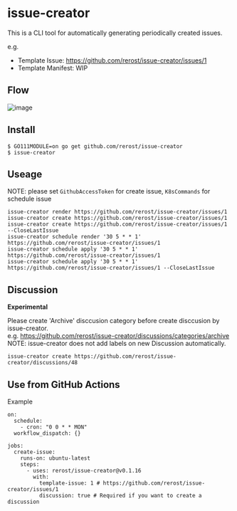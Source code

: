 # issue-creator
This is a CLI tool for automatically generating periodically created issues.

e.g.
- Template Issue: https://github.com/rerost/issue-creator/issues/1
- Template Manifest: WIP

## Flow
![image](https://user-images.githubusercontent.com/5201588/63219703-a4848b00-c1b2-11e9-90a7-aa2a4920d47b.png)

## Install
```
$ GO111MODULE=on go get github.com/rerost/issue-creator
$ issue-creator
```

## Useage
NOTE: please set `GithubAccessToken` for create issue, `K8sCommands` for schedule issue

```
issue-creator render https://github.com/rerost/issue-creator/issues/1
issue-creator create https://github.com/rerost/issue-creator/issues/1
issue-creator create https://github.com/rerost/issue-creator/issues/1 --CloseLastIssue
issue-creator schedule render '30 5 * * 1' https://github.com/rerost/issue-creator/issues/1
issue-creator schedule apply '30 5 * * 1' https://github.com/rerost/issue-creator/issues/1
issue-creator schedule apply '30 5 * * 1' https://github.com/rerost/issue-creator/issues/1 --CloseLastIssue
```

## Discussion
**Experimental**

Please create 'Archive' disccusion category before create disccusion by issue-creator.  
e.g. https://github.com/rerost/issue-creator/discussions/categories/archive  
NOTE: issue-creator does not add labels on new Discussion automatically.

```
issue-creator create https://github.com/rerost/issue-creator/discussions/48
```

## Use from GitHub Actions
Example
```
on:
  schedule:
    - cron: "0 0 * * MON"
  workflow_dispatch: {}

jobs:
  create-issue:
    runs-on: ubuntu-latest
    steps:
      - uses: rerost/issue-creator@v0.1.16
        with:
          template-issue: 1 # https://github.com/rerost/issue-creator/issues/1
          discussion: true # Required if you want to create a discussion
```

